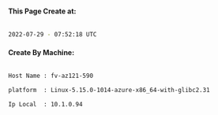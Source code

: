 
   
#### This Page Create at:

```bash

2022-07-29 - 07:52:18 UTC

```

#### Create By Machine:

```bash

Host Name : fv-az121-590

platform  : Linux-5.15.0-1014-azure-x86_64-with-glibc2.31

Ip Local  : 10.1.0.94

```

